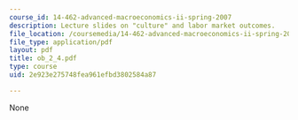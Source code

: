 ```yaml
---
course_id: 14-462-advanced-macroeconomics-ii-spring-2007
description: Lecture slides on "culture" and labor market outcomes.
file_location: /coursemedia/14-462-advanced-macroeconomics-ii-spring-2007/2e923e275748fea961efbd3802584a87_ob_2_4.pdf
file_type: application/pdf
layout: pdf
title: ob_2_4.pdf
type: course
uid: 2e923e275748fea961efbd3802584a87

---
```

None